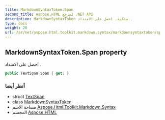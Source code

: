 ```yaml
---
title: MarkdownSyntaxToken.Span
second_title: Aspose.HTML لمرجع .NET API
description: MarkdownSyntaxToken ملكية. احصل على الامتداد .
type: docs
weight: 20
url: /ar/net/aspose.html.toolkit.markdown.syntax/markdownsyntaxtoken/span/
---
```

## MarkdownSyntaxToken.Span property

احصل على الامتداد .

```csharp
public TextSpan Span { get; }
```

### أنظر أيضا

* struct [TextSpan](../../../aspose.html.toolkit.markdown.syntax.text/textspan/)
* class [MarkdownSyntaxToken](../)
* مساحة الاسم [Aspose.Html.Toolkit.Markdown.Syntax](../../markdownsyntaxtoken/)
* المجسم [Aspose.HTML](../../../)


